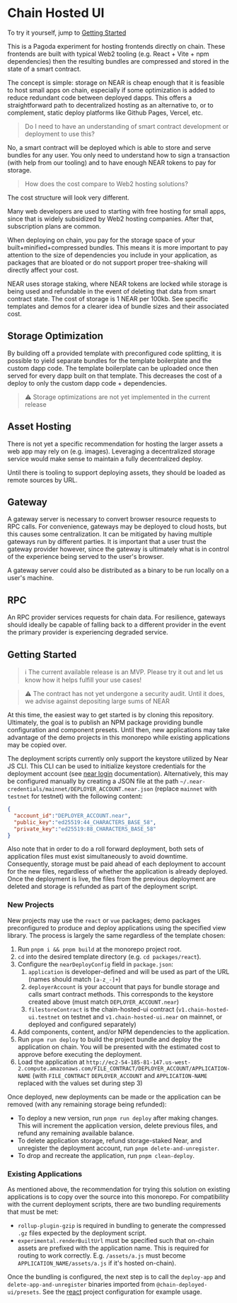 # Chain Hosted UI

To try it yourself, jump to [Getting Started](#getting-started)

This is a Pagoda experiment for hosting frontends directly on chain. These frontends are built with typical Web2 tooling (e.g. React + Vite + npm dependencies) then the resulting bundles are compressed and stored in the state of a smart contract.

The concept is simple: storage on NEAR is cheap enough that it is feasible to host small apps on chain, especially if some optimization is added to reduce redundant code between deployed dapps. This offers a straightforward path to decentralized hosting as an alternative to, or to complement, static deploy platforms like Github Pages, Vercel, etc.

> Do I need to have an understanding of smart contract development or deployment to use this?

No, a smart contract will be deployed which is able to store and serve bundles for any user. You only need to understand how to sign a transaction (with help from our tooling) and to have enough NEAR tokens to pay for storage.

> How does the cost compare to Web2 hosting solutions?

The cost structure will look very different.

Many web developers are used to starting with free hosting for small apps, since that is widely subsidized by Web2 hosting companies. After that, subscription plans are common.

When deploying on chain, you pay for the storage space of your built+minified+compressed bundles. This means it is more important to pay attention to the size of dependencies you include in your application, as packages that are bloated or do not support proper tree-shaking will directly affect your cost.

NEAR uses storage staking, where NEAR tokens are locked while storage is being used and refundable in the event of deleting that data from smart contract state. The cost of storage is 1 NEAR per 100kb. See specific templates and demos for a clearer idea of bundle sizes and their associated cost.

## Storage Optimization

By building off a provided template with preconfigured code splitting, it is possible to yield separate bundles for the template boilerplate and the custom dapp code. The template boilerplate can be uploaded once then served for every dapp built on that template. This decreases the cost of a deploy to only the custom dapp code + dependencies.

> ⚠️ Storage optimizations are not yet implemented in the current release

## Asset Hosting

There is not yet a specific recommendation for hosting the larger assets a web app may rely on (e.g. images). Leveraging a decentralized storage service would make sense to maintain a fully decentralized deploy.

Until there is tooling to support deploying assets, they should be loaded as remote sources by URL.

## Gateway

A gateway server is necessary to convert browser resource requests to RPC calls. For convenience, gateways may be deployed to cloud hosts, but this causes some centralization. It can be mitigated by having multiple gateways run by different parties. It is important that a user trust the gateway provider however, since the gateway is ultimately what is in control of the experience being served to the user's browser.

A gateway server could also be distributed as a binary to be run locally on a user's machine.

## RPC

An RPC provider services requests for chain data. For resilience, gateways should ideally be capable of falling back to a different provider in the event the primary provider is experiencing degraded service.

## Getting Started

> ℹ️ The current available release is an MVP. Please try it out and let us know how it helps fulfill your use cases!

> ⚠️ The contract has not yet undergone a security audit. Until it does, we advise against depositing large sums of NEAR

At this time, the easiest way to get started is by cloning this repository. Ultimately, the goal is to publish an NPM
package providing bundle configuration and component presets. Until then, new applications may take advantage of the
demo projects in this monorepo while existing applications may be copied over.

The deployment scripts currently only support the keystore utilized by Near JS CLI. This CLI can be used to initialize
keystore credentials for the deployment account (see [near login](https://docs.near.org/tools/near-cli#near-login)
documentation). Alternatively, this may be configured manually by creating a JSON file at the path
`~/.near-credentials/mainnet/DEPLOYER_ACCOUNT.near.json` (replace `mainnet` with `testnet` for testnet) with the
following content:
```json
{
  "account_id":"DEPLOYER_ACCOUNT.near",
  "public_key":"ed25519:44_CHARACTERS_BASE_58",
  "private_key":"ed25519:88_CHARACTERS_BASE_58"
}
```

Also note that in order to do a roll forward deployment, both sets of application files must exist simultaneously to
avoid downtime. Consequently, storage must be paid ahead of each deployment to account for the new files, regardless
of whether the application is already deployed. Once the deployment is live, the files from the previous deployment
are deleted and storage is refunded as part of the deployment script.

### New Projects

New projects may use the `react` or `vue` packages; demo packages preconfigured to produce and deploy applications
using the specified view library. The process is largely the same regardless of the template chosen:

1. Run `pnpm i && pnpm build` at the monorepo project root. 
2. `cd` into the desired template directory (e.g. `cd packages/react`).
3. Configure the `nearDeployConfig` field in `package.json`:
   1. `application` is developer-defined and will be used as part of the URL (names should match `[a-z_-]+`)
   2. `deployerAccount` is your account that pays for bundle storage and calls smart contract methods. This corresponds to the keystore created above (must match `DEPLOYER_ACCOUNT.near`)
   3. `filestoreContract` is the chain-hosted-ui contract (`v1.chain-hosted-ui.testnet` on testnet and `v1.chain-hosted-ui.near` on mainnet, or deployed and configured separately)
4. Add components, content, and/or NPM dependencies to the application.
5. Run `pnpm run deploy` to build the project bundle and deploy the application on chain. You will be presented with the estimated cost to approve before executing the deployment.
6. Load the application at `http://ec2-54-185-81-147.us-west-2.compute.amazonaws.com/FILE_CONTRACT/DEPLOYER_ACCOUNT/APPLICATION-NAME` (with `FILE_CONTRACT` `DEPLOYER_ACCOUNT` and `APPLICATION-NAME` replaced with the values set during step 3)

Once deployed, new deployments can be made or the application can be removed (with any remaining storage being refunded):
- To deploy a new version, run `pnpm run deploy` after making changes. This will increment the application version, delete previous files, and refund any remaining available balance.
- To delete application storage, refund storage-staked Near, and unregister the deployment account, run `pnpm delete-and-unregister`.
- To drop and recreate the application, run `pnpm clean-deploy`.


### Existing Applications

As mentioned above, the recommendation for trying this solution on existing applications is to copy over the source
into this monorepo. For compatibility with the current deployment scripts, there are two bundling requirements that
must be met:
- `rollup-plugin-gzip` is required in bundling to generate the compressed `.gz` files expected by the deployment script.
- `experimental.renderBuiltUrl` must be specified such that on-chain assets are prefixed with the application name. This is required
   for routing to work correctly. E.g. `/assets/a.js` must become `APPLICATION_NAME/assets/a.js` if it's hosted on-chain).

Once the bundling is configured, the next step is to call the `deploy-app` and `delete-app-and-unregister` binaries imported
from `@chain-deployed-ui/presets`. See the [react](./packages/react/package.json) project configuration for example usage.

